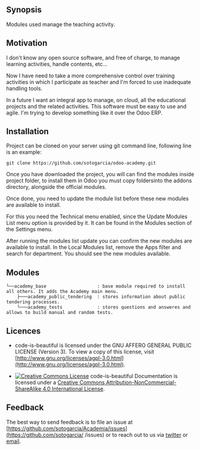 ## Synopsis

Modules used manage the teaching activity.

## Motivation

I don't know any open source software, and free of charge, to manage learning activities, handle contents, etc...

Now I have need to take a more comprehensive control over training activities in which I participate as teacher and I'm forced to use inadequate handling tools.

In a future I want an integral app to manage, on cloud, all the educational projects and the related activities. This software must be easy to use and agile. I'm trying to develop something like it over the Odoo ERP.

## Installation

Project can be cloned on your server using git command line, following line is an example:

```
git clone https://github.com/sotogarcia/odoo-academy.git
```
Once you have downloaded the project, you will can find the modules inside project folder, to install them in Odoo you must copy foldersinto the addons directory, alongside the official modules. 

Once done, you need to update the module list before these new modules are available to install.

For this you need the Technical menu enabled, since the Update Modules List menu option is provided by it. It can be found in the Modules section of the Settings menu.

After running the modules list update you can confirm the new modules are available to install. In the Local Modules list, remove the Apps filter and search for department. You should see the new modules available.

## Modules

```
└──academy_base                   : base module required to install all others. It adds the Academy main menu.
    ├───academy_public_tendering  : stores information about public tendering processes.
    └───academy_tests             : stores questions and answeres and allows to build manual and random tests.
```

## Licences

* code-is-beautiful is licensed under the GNU AFFERO GENERAL PUBLIC LICENSE (Version 3). To view a copy of this license, visit [http://www.gnu.org/licenses/agpl-3.0.html](http://www.gnu.org/licenses/agpl-3.0.html).

* [![Creative Commons License](https://i.creativecommons.org/l/by-nc-sa/4.0/80x15.png)](http://creativecommons.org/licenses/by-nc/4.0/) code-is-beautiful Documentation is licensed under a [Creative Commons Attribution-NonCommercial-ShareAlike 4.0 International License](http://creativecommons.org/licenses/by-nc-sa/4.0/).

## Feedback

The best way to send feedback is to file an issue at [https://github.com/sotogarcia/Academia/issues](https://github.com/sotogarcia/ /issues) or to reach out to us via [twitter](https://twitter.com/jorgedenarahio) or [email](sotogarcia@gmail.com).

